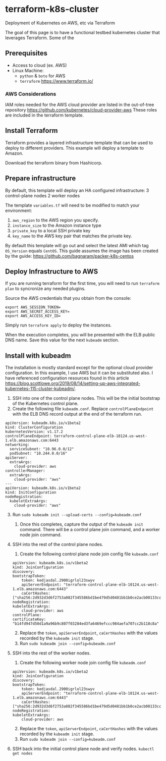 # terraform-k8s-cluster

Deployment of Kubernetes on AWS, etc via Terraform

The goal of this page is to have a functional testbed kubernetes cluster that leverages Terraform. Some of the 

## Prerequisites

* Access to cloud (ex. AWS)
* Linux Machine:
  * `python` & `boto` for AWS
  * `terraform` https://www.terraform.io/

### AWS Considerations

IAM roles needed for the AWS cloud provider are listed in the out-of-tree repository https://github.com/kubernetes/cloud-provider-aws These roles are included in the terraform template.

## Install Terraform
Terraform provides a layered infrastructure template that can be used to deploy to different providers. This example will deploy a template to Amazon.

Download the terraform binary from Hashicorp.


## Prepare infrastructure

By default, this template will deploy an HA configured infrastructure:
3 control-plane nodes
2 worker nodes

The template `variables.tf` will need to be modified to match your environment:
1. `aws_region` to the AWS region you specify.
2. `instance_size` to the Amazon instance type
3. `private_key` to a local SSH private key
4. `key_name` to the AWS key pair that matches the private key.

By default this template will go out and select the latest AMI which tag `OS_Version` equals `CentOS`. This guide assumes the image has been created by the guide: https://github.com/bagnaram/packer-k8s-centos

## Deploy Infrastructure to AWS

If you are running terraform for the first time, you will need to run `terraform plan` to syncronize any needed plugins.

Source the AWS credentials that you obtain from the console:
```
export AWS_SESSION_TOKEN=
export AWS_SECRET_ACCESS_KEY=
export AWS_ACCESS_KEY_ID=
```

Simply run `terraform apply` to deploy the instances.

When the execution completes, you will be presented with the ELB public DNS name. Save this value for the next `kubeadm` section.

## Install with kubeadm

The installation is mostly standard except for the optional cloud provider configuration. In this example, I use AWS but it can be substituted also. I have referenced configuration resources found in this article https://blog.scottlowe.org/2019/08/14/setting-up-aws-integrated-kubernetes-115-cluster-kubeadm/.

1. SSH into one of the control plane nodes. This will be the initial bootstrap of the Kubernetes control plane.
2. Create the following file `kubeadm.conf`. Replace `controlPlaneEndpoint` with the ELB DNS record output at the end of the terraform run. 
```
apiVersion: kubeadm.k8s.io/v1beta2
kind: ClusterConfiguration
kubernetesVersion: v1.17.2
controlPlaneEndpoint: terraform-control-plane-elb-10124.us-west-1.elb.amazonaws.com:6443
networking:
  serviceSubnet: "10.96.0.0/12"
  podSubnet: "10.244.0.0/16"
apiServer:
  extraArgs:
    cloud-provider: aws
controllerManager:
  extraArgs:
    cloud-provider: "aws"
---
apiVersion: kubeadm.k8s.io/v1beta2
kind: InitConfiguration
nodeRegistration:
  kubeletExtraArgs:
    cloud-provider: "aws"
```
3. Run `sudo kubeadm init --upload-certs --config=kubeadm.conf`
    1. Once this completes, capture the output of the `kubeadm init` command. There will be a control plane join command, and a worker node join command.
4. SSH into the rest of the control plane nodes.
    1. Create the following control plane node join config file `kubeadm.conf`

    ```
    apiVersion: kubeadm.k8s.io/v1beta2
    kind: JoinConfiguration
    discovery:
    bootstrapToken:
        token: kedjasdal.2900igrlol23swyv
        apiServerEndpoint: "terraform-control-plane-elb-10124.us-west-1.elb.amazonaws.com:6443"
        caCertHashes: ["sha256:2d932d3d6f2753a082f345586bd1be479d5d0481bb1b0ce2acb00133cc6943a3"]
    nodeRegistration:
    kubeletExtraArgs:
        cloud-provider: aws
    controlPlane:
    certificateKey: "b14fd947d50d1a9a96b9c807f03284ed3fa6469efccc984aefa707cc2b118c8a"
    ```

    2. Replace the `token`, `apiServerEndpoint`, `caCertHashes` with the values recorded by the `kubeadm init` stage.
    3. Run `sudo kubeadm join --config=kubeadm.conf`
5. SSH into the rest of the worker nodes.
    1. Create the following worker node join config file `kubeadm.conf`

    ```
    apiVersion: kubeadm.k8s.io/v1beta2
    kind: JoinConfiguration
    discovery:
    bootstrapToken:
        token: kedjasdal.2900igrlol23swyv
        apiServerEndpoint: "terraform-control-plane-elb-10124.us-west-1.elb.amazonaws.com:6443"
        caCertHashes: ["sha256:2d932d3d6f2753a082f345586bd1be479d5d0481bb1b0ce2acb00133cc6943a3"]
    nodeRegistration:
    kubeletExtraArgs:
        cloud-provider: aws
    ```

    2. Replace the `token`, `apiServerEndpoint`, `caCertHashes` with the values recorded by the `kubeadm init` stage.
    3. Run `sudo kubeadm join --config=kubeadm.conf`
6. SSH back into the initial control plane node and verify nodes. `kubectl get nodes`